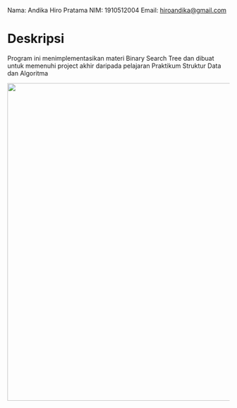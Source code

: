 Nama: Andika Hiro Pratama
NIM: 1910512004
Email: hiroandika@gmail.com

# Deskripsi
Program ini menimplementasikan materi Binary Search Tree dan dibuat untuk memenuhi project akhir daripada pelajaran Praktikum 
Struktur Data dan Algoritma

<img src="https://1.bp.blogspot.com/-MlJpF6aRNSw/XueqM863K2I/AAAAAAAAATA/eoMQuVLb5iw8a_c2IESD6hCAtIuT-U5fQCLcBGAsYHQ/s1600/Screenshot%2B%2528361%2529.png" width="720">
